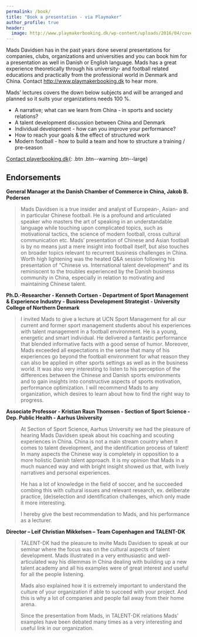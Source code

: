 ```yaml
---
permalink: /book/
title: "Book a presentation - via Playmaker"
author_profile: true
header:
  image: http://www.playmakerbooking.dk/wp-content/uploads/2016/04/cover_mads_davidsen.jpg
---
```


Mads Davidsen has in the past years done several presentations for companies, clubs, organizations and universities and you can book him for a presentation as well in Danish or English language. Mads has a great experience theoretically through his university- and football related educations and practically from the professional world in Denmark and China. Contact http://www.playmakerbooking.dk to hear more.

Mads' lectures covers the down below subjects and will be arranged and planned so it suits your organizations needs 100 %.

- A narrative; what can we learn from China - in sports and society relations?
- A talent development discussion between China and Denmark
- Individual development - how can you improve your performance?
- How to reach your goals & the effect of structured work
- Modern football - how to build a team and how to structure a training / pre-season
 
[Contact playerbooking.dk](http://www.playmakerbooking.dk/profiler/mads-davidsen/){: .btn .btn--warning .btn--large}


## Endorsements

**General Manager at the Danish Chamber of Commerce in China, Jakob B. Pedersen**

> Mads Davidsen is a true insider and analyst of European-, Asian- and in particular Chinese football. He is a profound and articulated speaker who masters the art of speaking in an understandable language while touching upon complicated topics, such as motivational tactics, the science of modern football, cross cultural communication etc. Mads’ presentation of Chinese and Asian football is by no means just a mere insight into football itself, but also touches on broader topics relevant to recurrent business challenges in China. Worth high lightening was the heated Q&A session following his presentation of “Chinese vs. International talent development” and its reminiscent to the troubles experienced by the Danish business community in China, especially in relation to motivating and maintaining Chinese talent.

 
**Ph.D.-Researcher - Kenneth Cortsen - Department of Sport Management & Experience Industry - Business Development Strategist - University College of Northern Denmark**

> I invited Mads to give a lecture at UCN Sport Management for all our current and former sport management students about his experiences with talent management in a football environment. He is a young, energetic and smart individual. He delivered a fantastic performance that blended informative facts with a good sense of humor. Moreover, Mads exceeded all expectations in the sense that many of his experiences go beyond the football environment for what reason they can also be applied in other sports settings as well as in the business world. It was also very interesting to listen to his perception of the differences between the Chinese and Danish sports environments and to gain insights into constructive aspects of sports motivation, performance optimization. I will recommend Mads to any organization, which desires to learn about how to find the right way to progress.


**Associate Professor - Kristian Raun Thomsen - Section of Sport Science - Dep. Public Health - Aarhus University**

> At Section of Sport Science, Aarhus University we had the pleasure of hearing Mads Davidsen speak about his coaching and scouting experiences in China. China is not a main stream country when it comes to talent development, and the identification process of talent! In many aspects the Chinese way is completely in opposition to a more holistic Danish talent approach. It is my opinion that Mads in a much nuanced way and with bright insight showed us that, with lively narratives and personal experiences.
> 
> He has a lot of knowledge in the field of soccer, and he succeeded combing this with cultural issues and relevant research, ex. deliberate practice, (de)selection and identification challenges, which only made it more interesting.
> 
> I hereby give the best recommendation to Mads, and his performance as a lecturer.


**Director – Leif Christian Mikkelsen – Team Copenhagen and TALENT-DK**

> TALENT-DK had the pleasure to invite Mads Davidsen to speak at our seminar where the focus was on the cultural aspects of talent development. Mads illustrated in a very enthusiastic and well-articulated way his dilemmas in China dealing with building up a new talent academy and all his examples were of great interest and useful for all the people listening.
>
> Mads also explained how it is extremely important to understand the culture of your organization if able to succeed with your project. And this is why a lot of companies and people fail away from their home arena.
> 
> Since the presentation from Mads, in TALENT-DK relations Mads’ examples have been debated many times as a very interesting and useful link in our organization.
